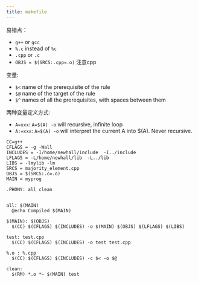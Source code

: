 ```yaml
---
title: makefile
---
```


易错点：

* `g++` or `gcc`
* `%.c` instead of `%c`
* `.cpp` or `.c`
* `OBJS = $(SRCS:.cpp=.o)` 注意cpp

变量:

* `$<` name of the prerequisite of the rule
* `$@` name of the target of the rule
* `$^` names of all the prerequisites, with spaces between them

两种变量定义方式:

* `A=xxx`: `A=$(A) -o` will recursive, infinite loop
* `A:=xxx`: `A=$(A) -o` will interpret the current A into $(A). Never recursive.


```
CC=g++
CFLAGS = -g -Wall
INCLUDES = -I/home/newhall/include  -I../include
LFLAGS = -L/home/newhall/lib  -L../lib
LIBS = -lmylib -lm
SRCS = majority_element.cpp
OBJS = $(SRCS:.c=.o)
MAIN = myprog

.PHONY: all clean


all: $(MAIN)
  @echo Compiled $(MAIN)

$(MAIN): $(OBJS)
  $(CC) $(CFLAGS) $(INCLUDES) -o $(MAIN) $(OBJS) $(LFLAGS) $(LIBS)

test: test.cpp
  $(CC) $(CFLAGS) $(INCLUDES) -o test test.cpp

%.o : %.cpp
  $(CC) $(CFLAGS) $(INCLUDES) -c $< -o $@

clean:
  $(RM) *.o *~ $(MAIN) test
```
